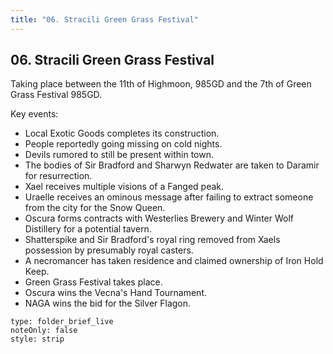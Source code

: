 ```yaml
---
title: "06. Stracili Green Grass Festival"
---
```

## 06. Stracili Green Grass Festival
Taking place between the 11th of Highmoon, 985GD and the 7th of Green Grass Festival 985GD.

Key events:
- Local Exotic Goods completes its construction.
- People reportedly going missing on cold nights.
- Devils rumored to still be present within town.
- The bodies of Sir Bradford and Sharwyn Redwater are taken to Daramir for resurrection.
- Xael receives multiple visions of a Fanged peak.
- Uraelle receives an ominous message after failing to extract someone from the city for the Snow Queen.
- Oscura forms contracts with Westerlies Brewery and Winter Wolf Distillery for a potential tavern.
- Shatterspike and Sir Bradford's royal ring removed from Xaels possession by presumably royal casters.
- A necromancer has taken residence and claimed ownership of Iron Hold Keep.
- Green Grass Festival takes place.
- Oscura wins the Vecna's Hand Tournament.
- NAGA wins the bid for the Silver Flagon.
```ccard
type: folder_brief_live
noteOnly: false
style: strip
```